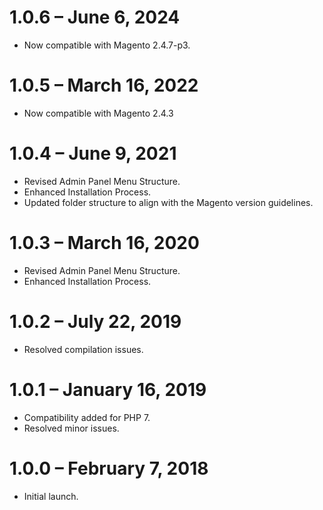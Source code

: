 1.0.6 – June 6, 2024
=============
* Now compatible with Magento 2.4.7-p3.

1.0.5 – March 16, 2022
=============
* Now compatible with Magento 2.4.3

1.0.4 – June 9, 2021
=============
* Revised Admin Panel Menu Structure.
* Enhanced Installation Process.
* Updated folder structure to align with the Magento version guidelines.

1.0.3 – March 16, 2020
=============
* Revised Admin Panel Menu Structure.
* Enhanced Installation Process.

1.0.2 – July 22, 2019
=============
* Resolved compilation issues.

1.0.1 – January 16, 2019
=============
* Compatibility added for PHP 7.
* Resolved minor issues.

1.0.0 – February 7, 2018
=============
* Initial launch.